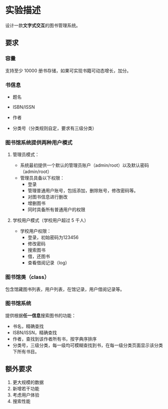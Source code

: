 # 实验描述

设计一款**文字式交互**的图书管理系统。

## 要求

### 容量

支持至少 $10000$ 册书存储，如果可实现书籍可动态增长，加分。

### 书信息

* 题名

* ISBN/ISSN

* 作者

* 分类号（分类规则自定，要求有三级分类）

### 图书馆系统提供两种用户模式

1. 管理员模式：
   * 系统最初提供一个默认的管理员账户（admin/root）以及默认密码（admin/root）
   * 管理员具备以下权限：
     * 登录
     * 管理普通用户账号，包括添加，删除账号，修改密码等。
     * 对图书信息进行删改
     * 增删图书
     * 同时具备所有普通用户的权限 

2. 学校用户模式（学校用户超过 $5$ 千人）
   * 学校用户权限：
     * 登录，初始密码为123456
     * 修改密码
     * 搜索图书
     * 借，还图书
     * 查看借阅记录（log）

### 图书馆类（class）

包含馆藏图书列表，用户列表，在馆记录，用户借阅记录等。

### 图书馆系统

提供根据**任一信息**搜索图书的功能：

* 书名，精确查找
* ISBN/ISSN，精确查找
* 作者，查找到该作者所有书，按字典序排序
* 分类号，三级分类，每一级均可模糊查找到书，在每一级分类页面显示该分类下所有书目。

## 额外要求

1. 更大规模的数据
2. 新增若干功能
3. 考虑用户体验
4. 搜索性能



